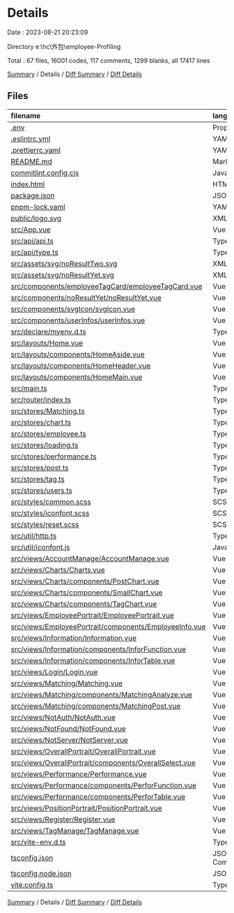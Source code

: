 # Details

Date : 2023-08-21 20:23:09

Directory e:\\hc\\外包\\employee-Profiling

Total : 67 files, 16001 codes, 117 comments, 1299 blanks, all 17417 lines

[Summary](results.md) / Details / [Diff Summary](diff.md) / [Diff Details](diff-details.md)

## Files

| filename                                                                                                          | language           |  code | comment | blank | total |
| :---------------------------------------------------------------------------------------------------------------- | :----------------- | ----: | ------: | ----: | ----: |
| [.env](/.env)                                                                                                     | Properties         |     5 |       0 |     0 |     5 |
| [.eslintrc.yml](/.eslintrc.yml)                                                                                   | YAML               |    30 |       0 |     1 |    31 |
| [.prettierrc.yaml](/.prettierrc.yaml)                                                                             | YAML               |    17 |       0 |     1 |    18 |
| [README.md](/README.md)                                                                                           | Markdown           |    13 |       0 |     8 |    21 |
| [commitlint.config.cjs](/commitlint.config.cjs)                                                                   | JavaScript         |     6 |       4 |     1 |    11 |
| [index.html](/index.html)                                                                                         | HTML               |    13 |       0 |     1 |    14 |
| [package.json](/package.json)                                                                                     | JSON               |    79 |       0 |     1 |    80 |
| [pnpm-lock.yaml](/pnpm-lock.yaml)                                                                                 | YAML               | 8,239 |       0 |   871 | 9,110 |
| [public/logo.svg](/public/logo.svg)                                                                               | XML                | 2,214 |       0 |     1 | 2,215 |
| [src/App.vue](/src/App.vue)                                                                                       | Vue                |    35 |       5 |     5 |    45 |
| [src/api/api.ts](/src/api/api.ts)                                                                                 | TypeScript         |   118 |      50 |     5 |   173 |
| [src/api/type.ts](/src/api/type.ts)                                                                               | TypeScript         |   104 |       0 |     7 |   111 |
| [src/assets/svg/noResultTwo.svg](/src/assets/svg/noResultTwo.svg)                                                 | XML                |     1 |       0 |     0 |     1 |
| [src/assets/svg/noResultYet.svg](/src/assets/svg/noResultYet.svg)                                                 | XML                |     1 |       0 |     0 |     1 |
| [src/components/employeeTagCard/employeeTagCard.vue](/src/components/employeeTagCard/employeeTagCard.vue)         | Vue                |    38 |       0 |     3 |    41 |
| [src/components/noResultYet/noResultYet.vue](/src/components/noResultYet/noResultYet.vue)                         | Vue                |    33 |       0 |     3 |    36 |
| [src/components/svgIcon/svgIcon.vue](/src/components/svgIcon/svgIcon.vue)                                         | Vue                |    35 |       0 |     3 |    38 |
| [src/components/userInfos/userInfos.vue](/src/components/userInfos/userInfos.vue)                                 | Vue                |    84 |       0 |     7 |    91 |
| [src/declare/myenv.d.ts](/src/declare/myenv.d.ts)                                                                 | TypeScript         |     9 |       0 |     2 |    11 |
| [src/layouts/Home.vue](/src/layouts/Home.vue)                                                                     | Vue                |    39 |       1 |     3 |    43 |
| [src/layouts/components/HomeAside.vue](/src/layouts/components/HomeAside.vue)                                     | Vue                |   117 |       4 |    11 |   132 |
| [src/layouts/components/HomeHeader.vue](/src/layouts/components/HomeHeader.vue)                                   | Vue                |    83 |       0 |     5 |    88 |
| [src/layouts/components/HomeMain.vue](/src/layouts/components/HomeMain.vue)                                       | Vue                |     7 |       0 |     3 |    10 |
| [src/main.ts](/src/main.ts)                                                                                       | TypeScript         |    25 |       0 |     8 |    33 |
| [src/router/index.ts](/src/router/index.ts)                                                                       | TypeScript         |   346 |       9 |     8 |   363 |
| [src/stores/Matching.ts](/src/stores/Matching.ts)                                                                 | TypeScript         |    16 |       1 |     5 |    22 |
| [src/stores/chart.ts](/src/stores/chart.ts)                                                                       | TypeScript         |    36 |       1 |     4 |    41 |
| [src/stores/employee.ts](/src/stores/employee.ts)                                                                 | TypeScript         |    56 |       1 |    10 |    67 |
| [src/stores/loading.ts](/src/stores/loading.ts)                                                                   | TypeScript         |    17 |       6 |     4 |    27 |
| [src/stores/performance.ts](/src/stores/performance.ts)                                                           | TypeScript         |    22 |       0 |     5 |    27 |
| [src/stores/post.ts](/src/stores/post.ts)                                                                         | TypeScript         |    50 |       0 |     7 |    57 |
| [src/stores/tag.ts](/src/stores/tag.ts)                                                                           | TypeScript         |    17 |       0 |     5 |    22 |
| [src/stores/users.ts](/src/stores/users.ts)                                                                       | TypeScript         |    46 |       0 |     9 |    55 |
| [src/styles/common.scss](/src/styles/common.scss)                                                                 | SCSS               |    30 |       1 |     5 |    36 |
| [src/styles/iconfont.scss](/src/styles/iconfont.scss)                                                             | SCSS               |    47 |       0 |    14 |    61 |
| [src/styles/reset.scss](/src/styles/reset.scss)                                                                   | SCSS               |   208 |      10 |    39 |   257 |
| [src/util/http.ts](/src/util/http.ts)                                                                             | TypeScript         |    88 |       2 |     8 |    98 |
| [src/util/iconfont.js](/src/util/iconfont.js)                                                                     | JavaScript         |    68 |       0 |     1 |    69 |
| [src/views/AccountManage/AccountManage.vue](/src/views/AccountManage/AccountManage.vue)                           | Vue                |   182 |       0 |    18 |   200 |
| [src/views/Charts/Charts.vue](/src/views/Charts/Charts.vue)                                                       | Vue                |    56 |       1 |     3 |    60 |
| [src/views/Charts/components/PostChart.vue](/src/views/Charts/components/PostChart.vue)                           | Vue                |   144 |       0 |     9 |   153 |
| [src/views/Charts/components/SmallChart.vue](/src/views/Charts/components/SmallChart.vue)                         | Vue                |    70 |       0 |     3 |    73 |
| [src/views/Charts/components/TagChart.vue](/src/views/Charts/components/TagChart.vue)                             | Vue                |    85 |       0 |     6 |    91 |
| [src/views/EmployeePortrait/EmployeePortrait.vue](/src/views/EmployeePortrait/EmployeePortrait.vue)               | Vue                |   120 |       0 |     8 |   128 |
| [src/views/EmployeePortrait/components/EmployeeInfo.vue](/src/views/EmployeePortrait/components/EmployeeInfo.vue) | Vue                |   353 |       0 |     5 |   358 |
| [src/views/Information/Information.vue](/src/views/Information/Information.vue)                                   | Vue                |    33 |       1 |     3 |    37 |
| [src/views/Information/components/InforFunction.vue](/src/views/Information/components/InforFunction.vue)         | Vue                |   690 |       0 |    19 |   709 |
| [src/views/Information/components/InforTable.vue](/src/views/Information/components/InforTable.vue)               | Vue                |    78 |       0 |    17 |    95 |
| [src/views/Login/Login.vue](/src/views/Login/Login.vue)                                                           | Vue                |   163 |       1 |    20 |   184 |
| [src/views/Matching/Matching.vue](/src/views/Matching/Matching.vue)                                               | Vue                |    78 |       1 |     6 |    85 |
| [src/views/Matching/components/MatchingAnalyze.vue](/src/views/Matching/components/MatchingAnalyze.vue)           | Vue                |   331 |       0 |    13 |   344 |
| [src/views/Matching/components/MatchingPost.vue](/src/views/Matching/components/MatchingPost.vue)                 | Vue                |    56 |       0 |     3 |    59 |
| [src/views/NotAuth/NotAuth.vue](/src/views/NotAuth/NotAuth.vue)                                                   | Vue                |    11 |       0 |     3 |    14 |
| [src/views/NotFound/NotFound.vue](/src/views/NotFound/NotFound.vue)                                               | Vue                |    11 |       0 |     3 |    14 |
| [src/views/NotServer/NotServer.vue](/src/views/NotServer/NotServer.vue)                                           | Vue                |    11 |       0 |     3 |    14 |
| [src/views/OverallPortrait/OverallPortrait.vue](/src/views/OverallPortrait/OverallPortrait.vue)                   | Vue                |    69 |       0 |     4 |    73 |
| [src/views/OverallPortrait/components/OverallSelect.vue](/src/views/OverallPortrait/components/OverallSelect.vue) | Vue                |   124 |       0 |     8 |   132 |
| [src/views/Performance/Performance.vue](/src/views/Performance/Performance.vue)                                   | Vue                |    33 |       1 |     3 |    37 |
| [src/views/Performance/components/PerforFunction.vue](/src/views/Performance/components/PerforFunction.vue)       | Vue                |   226 |       0 |     7 |   233 |
| [src/views/Performance/components/PerforTable.vue](/src/views/Performance/components/PerforTable.vue)             | Vue                |    77 |       0 |    12 |    89 |
| [src/views/PositionPortrait/PositionPortrait.vue](/src/views/PositionPortrait/PositionPortrait.vue)               | Vue                |   157 |       0 |     8 |   165 |
| [src/views/Register/Register.vue](/src/views/Register/Register.vue)                                               | Vue                |   166 |       1 |    15 |   182 |
| [src/views/TagManage/TagManage.vue](/src/views/TagManage/TagManage.vue)                                           | Vue                |   193 |       0 |    14 |   207 |
| [src/vite-env.d.ts](/src/vite-env.d.ts)                                                                           | TypeScript         |     9 |       1 |     3 |    13 |
| [tsconfig.json](/tsconfig.json)                                                                                   | JSON with Comments |    25 |       7 |     4 |    36 |
| [tsconfig.node.json](/tsconfig.node.json)                                                                         | JSON               |    10 |       0 |     1 |    11 |
| [vite.config.ts](/vite.config.ts)                                                                                 | TypeScript         |    48 |       8 |     4 |    60 |

[Summary](results.md) / Details / [Diff Summary](diff.md) / [Diff Details](diff-details.md)
